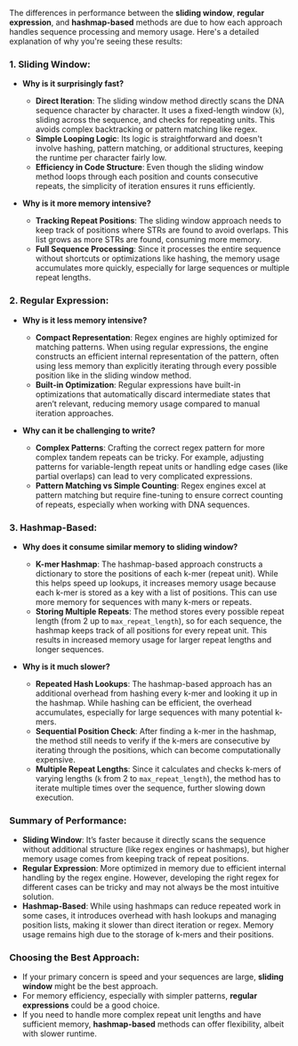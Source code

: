 The differences in performance between the **sliding window**, **regular expression**, and **hashmap-based** methods are due to how each approach handles sequence processing and memory usage. Here's a detailed explanation of why you're seeing these results:

### 1. **Sliding Window:**
- **Why is it surprisingly fast?**
    - **Direct Iteration**: The sliding window method directly scans the DNA sequence character by character. It uses a fixed-length window (`k`), sliding across the sequence, and checks for repeating units. This avoids complex backtracking or pattern matching like regex.
    - **Simple Looping Logic**: Its logic is straightforward and doesn't involve hashing, pattern matching, or additional structures, keeping the runtime per character fairly low.
    - **Efficiency in Code Structure**: Even though the sliding window method loops through each position and counts consecutive repeats, the simplicity of iteration ensures it runs efficiently.
  
- **Why is it more memory intensive?**
    - **Tracking Repeat Positions**: The sliding window approach needs to keep track of positions where STRs are found to avoid overlaps. This list grows as more STRs are found, consuming more memory.
    - **Full Sequence Processing**: Since it processes the entire sequence without shortcuts or optimizations like hashing, the memory usage accumulates more quickly, especially for large sequences or multiple repeat lengths.

### 2. **Regular Expression:**
- **Why is it less memory intensive?**
    - **Compact Representation**: Regex engines are highly optimized for matching patterns. When using regular expressions, the engine constructs an efficient internal representation of the pattern, often using less memory than explicitly iterating through every possible position like in the sliding window method.
    - **Built-in Optimization**: Regular expressions have built-in optimizations that automatically discard intermediate states that aren’t relevant, reducing memory usage compared to manual iteration approaches.
  
- **Why can it be challenging to write?**
    - **Complex Patterns**: Crafting the correct regex pattern for more complex tandem repeats can be tricky. For example, adjusting patterns for variable-length repeat units or handling edge cases (like partial overlaps) can lead to very complicated expressions.
    - **Pattern Matching vs Simple Counting**: Regex engines excel at pattern matching but require fine-tuning to ensure correct counting of repeats, especially when working with DNA sequences.

### 3. **Hashmap-Based:**
- **Why does it consume similar memory to sliding window?**
    - **K-mer Hashmap**: The hashmap-based approach constructs a dictionary to store the positions of each k-mer (repeat unit). While this helps speed up lookups, it increases memory usage because each k-mer is stored as a key with a list of positions. This can use more memory for sequences with many k-mers or repeats.
    - **Storing Multiple Repeats**: The method stores every possible repeat length (from 2 up to `max_repeat_length`), so for each sequence, the hashmap keeps track of all positions for every repeat unit. This results in increased memory usage for larger repeat lengths and longer sequences.

- **Why is it much slower?**
    - **Repeated Hash Lookups**: The hashmap-based approach has an additional overhead from hashing every k-mer and looking it up in the hashmap. While hashing can be efficient, the overhead accumulates, especially for large sequences with many potential k-mers.
    - **Sequential Position Check**: After finding a k-mer in the hashmap, the method still needs to verify if the k-mers are consecutive by iterating through the positions, which can become computationally expensive.
    - **Multiple Repeat Lengths**: Since it calculates and checks k-mers of varying lengths (`k` from 2 to `max_repeat_length`), the method has to iterate multiple times over the sequence, further slowing down execution.

### Summary of Performance:
- **Sliding Window**: It’s faster because it directly scans the sequence without additional structure (like regex engines or hashmaps), but higher memory usage comes from keeping track of repeat positions.
- **Regular Expression**: More optimized in memory due to efficient internal handling by the regex engine. However, developing the right regex for different cases can be tricky and may not always be the most intuitive solution.
- **Hashmap-Based**: While using hashmaps can reduce repeated work in some cases, it introduces overhead with hash lookups and managing position lists, making it slower than direct iteration or regex. Memory usage remains high due to the storage of k-mers and their positions.

### Choosing the Best Approach:
- If your primary concern is speed and your sequences are large, **sliding window** might be the best approach.
- For memory efficiency, especially with simpler patterns, **regular expressions** could be a good choice.
- If you need to handle more complex repeat unit lengths and have sufficient memory, **hashmap-based** methods can offer flexibility, albeit with slower runtime.